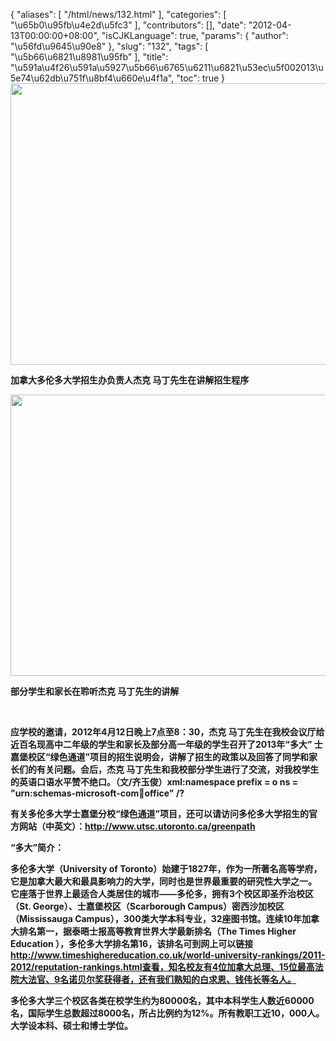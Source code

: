 {
    "aliases": [
        "/html/news/132.html"
    ],
    "categories": [
        "\u65b0\u95fb\u4e2d\u5fc3"
    ],
    "contributors": [],
    "date": "2012-04-13T00:00:00+08:00",
    "isCJKLanguage": true,
    "params": {
        "author": "\u56fd\u9645\u90e8"
    },
    "slug": "132",
    "tags": [
        "\u5b66\u6821\u8981\u95fb"
    ],
    "title": "\u591a\u4f26\u591a\u5927\u5b66\u6765\u6211\u6821\u53ec\u5f002013\u5e74\u62db\u751f\u8bf4\u660e\u4f1a",
    "toc": true
}
**<img
    src="https://cdn.tfls.online/mirror/full/4e338f16af593626fdb0649ab120819cc81e7164.jpg"
    style="display:block;margin-left:auto;margin-right:auto;"
    decoding="async"
    fetchpriority="auto"
    loading="lazy"
    height="450"
    width="600"
/>**

**加拿大多伦多大学招生办负责人杰克 马丁先生在讲解招生程序**

**<img
    src="https://cdn.tfls.online/mirror/full/0cd863b9ffd8ea1c14111ce05135521e6b552b23.jpg"
    style="display:block;margin-left:auto;margin-right:auto;"
    decoding="async"
    fetchpriority="auto"
    loading="lazy"
    height="450"
    width="600"
/>**

**部分学生和家长在聆听杰克 马丁先生的讲解**

 

**应学校的邀请，2012年4月12日晚上7点至8：30，杰克 马丁先生在我校会议厅给近百名现高中二年级的学生和家长及部分高一年级的学生召开了2013年“多大” 士嘉堡校区“绿色通道”项目的招生说明会，讲解了招生的政策以及回答了同学和家长们的有关问题。会后，杰克 马丁先生和我校部分学生进行了交流，对我校学生的英语口语水平赞不绝口。（文/齐玉俊）xml:namespace prefix = o ns = "urn:schemas-microsoft-com:office:office" /?**

**有关多伦多大学士嘉堡分校“绿色通道”项目，还可以请访问多伦多大学招生的官方网站（中英文）：<http://www.utsc.utoronto.ca/greenpath>**

**“多大”简介：**

**多伦多大学（University of Toronto）始建于1827年，作为一所著名高等学府，它是加拿大最大和最具影响力的大学，同时也是世界最重要的研究性大学之一。 它座落于世界上最适合人类居住的城市——多伦多，拥有3个校区即圣乔治校区（St. George）、士嘉堡校区（Scarborough Campus）密西沙加校区（Mississauga Campus），300类大学本科专业，32座图书馆。连续10年加拿大排名第一，据泰晤士报高等教育世界大学最新排名（The Times Higher Education ），多伦多大学排名第16，该排名可到网上可以链接   http://www.timeshighereducation.co.uk/world-university-rankings/2011-2012/reputation-rankings.html查看，知名校友有4位加拿大总理、15位最高法院大法官、9名诺贝尔奖获得者，还有我们熟知的白求恩、钱伟长等名人。**

**多伦多大学三个校区各类在校学生约为80000名，其中本科学生人数近60000名，国际学生总数超过8000名，所占比例约为12%。所有教职工近10，000人。大学设本科、硕士和博士学位。**

